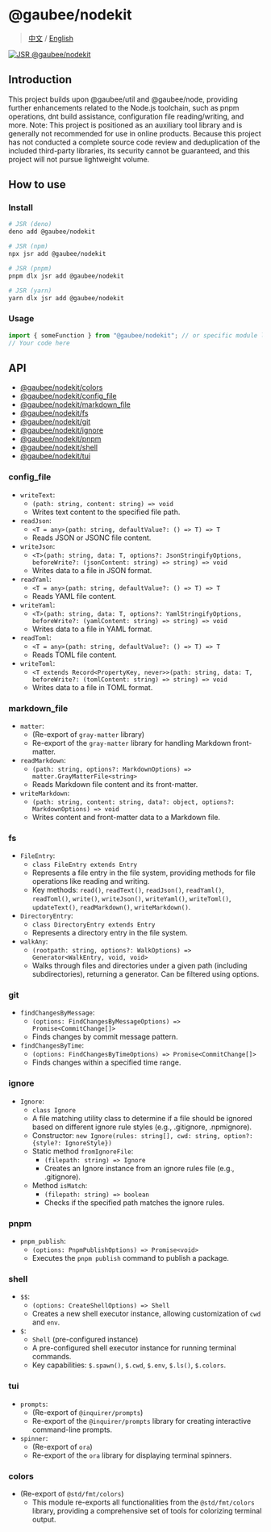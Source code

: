 # @gaubee/nodekit

> [中文](./README-zh.md) / [English](./README.md)

[![JSR @gaubee/nodekit](https://jsr.io/badges/@gaubee/nodekit)](https://jsr.io/@gaubee/nodekit)

## Introduction

This project builds upon @gaubee/util and @gaubee/node, providing further enhancements related to the Node.js toolchain, such as pnpm operations, dnt build assistance,
configuration file reading/writing, and more. Note: This project is positioned as an auxiliary tool library and is generally not recommended for use in online products. Because
this project has not conducted a complete source code review and deduplication of the included third-party libraries, its security cannot be guaranteed, and this project will not
pursue lightweight volume.

## How to use

### Install

```bash
# JSR (deno)
deno add @gaubee/nodekit

# JSR (npm)
npx jsr add @gaubee/nodekit

# JSR (pnpm)
pnpm dlx jsr add @gaubee/nodekit

# JSR (yarn)
yarn dlx jsr add @gaubee/nodekit
```

### Usage

```typescript
import { someFunction } from "@gaubee/nodekit"; // or specific module like "@gaubee/nodekit/fs"
// Your code here
```

## API

- [@gaubee/nodekit/colors](#colors)
- [@gaubee/nodekit/config_file](#config_file)
- [@gaubee/nodekit/markdown_file](#markdown_file)
- [@gaubee/nodekit/fs](#fs)
- [@gaubee/nodekit/git](#git)
- [@gaubee/nodekit/ignore](#ignore)
- [@gaubee/nodekit/pnpm](#pnpm)
- [@gaubee/nodekit/shell](#shell)
- [@gaubee/nodekit/tui](#tui)

### config_file

- `writeText`:
  - `(path: string, content: string) => void`
  - Writes text content to the specified file path.
- `readJson`:
  - `<T = any>(path: string, defaultValue?: () => T) => T`
  - Reads JSON or JSONC file content.
- `writeJson`:
  - `<T>(path: string, data: T, options?: JsonStringifyOptions, beforeWrite?: (jsonContent: string) => string) => void`
  - Writes data to a file in JSON format.
- `readYaml`:
  - `<T = any>(path: string, defaultValue?: () => T) => T`
  - Reads YAML file content.
- `writeYaml`:
  - `<T>(path: string, data: T, options?: YamlStringifyOptions, beforeWrite?: (yamlContent: string) => string) => void`
  - Writes data to a file in YAML format.
- `readToml`:
  - `<T = any>(path: string, defaultValue?: () => T) => T`
  - Reads TOML file content.
- `writeToml`:
  - `<T extends Record<PropertyKey, never>>(path: string, data: T, beforeWrite?: (tomlContent: string) => string) => void`
  - Writes data to a file in TOML format.

### markdown_file

- `matter`:
  - (Re-export of `gray-matter` library)
  - Re-export of the `gray-matter` library for handling Markdown front-matter.
- `readMarkdown`:
  - `(path: string, options?: MarkdownOptions) => matter.GrayMatterFile<string>`
  - Reads Markdown file content and its front-matter.
- `writeMarkdown`:
  - `(path: string, content: string, data?: object, options?: MarkdownOptions) => void`
  - Writes content and front-matter data to a Markdown file.

### fs

- `FileEntry`:
  - `class FileEntry extends Entry`
  - Represents a file entry in the file system, providing methods for file operations like reading and writing.
  - Key methods: `read()`, `readText()`, `readJson()`, `readYaml()`, `readToml()`, `write()`, `writeJson()`, `writeYaml()`, `writeToml()`, `updateText()`, `readMarkdown()`,
    `writeMarkdown()`.
- `DirectoryEntry`:
  - `class DirectoryEntry extends Entry`
  - Represents a directory entry in the file system.
- `walkAny`:
  - `(rootpath: string, options?: WalkOptions) => Generator<WalkEntry, void, void>`
  - Walks through files and directories under a given path (including subdirectories), returning a generator. Can be filtered using options.

### git

- `findChangesByMessage`:
  - `(options: FindChangesByMessageOptions) => Promise<CommitChange[]>`
  - Finds changes by commit message pattern.
- `findChangesByTime`:
  - `(options: FindChangesByTimeOptions) => Promise<CommitChange[]>`
  - Finds changes within a specified time range.

### ignore

- `Ignore`:
  - `class Ignore`
  - A file matching utility class to determine if a file should be ignored based on different ignore rule styles (e.g., .gitignore, .npmignore).
  - Constructor: `new Ignore(rules: string[], cwd: string, option?: {style?: IgnoreStyle})`
  - Static method `fromIgnoreFile`:
    - `(filepath: string) => Ignore`
    - Creates an Ignore instance from an ignore rules file (e.g., .gitignore).
  - Method `isMatch`:
    - `(filepath: string) => boolean`
    - Checks if the specified path matches the ignore rules.

### pnpm

- `pnpm_publish`:
  - `(options: PnpmPublishOptions) => Promise<void>`
  - Executes the `pnpm publish` command to publish a package.

### shell

- `$$`:
  - `(options: CreateShellOptions) => Shell`
  - Creates a new shell executor instance, allowing customization of `cwd` and `env`.
- `$`:
  - `Shell` (pre-configured instance)
  - A pre-configured shell executor instance for running terminal commands.
  - Key capabilities: `$.spawn()`, `$.cwd`, `$.env`, `$.ls()`, `$.colors`.

### tui

- `prompts`:
  - (Re-export of `@inquirer/prompts`)
  - Re-export of the `@inquirer/prompts` library for creating interactive command-line prompts.
- `spinner`:
  - (Re-export of `ora`)
  - Re-export of the `ora` library for displaying terminal spinners.

### colors

- (Re-export of `@std/fmt/colors`)
  - This module re-exports all functionalities from the `@std/fmt/colors` library, providing a comprehensive set of tools for colorizing terminal output.
